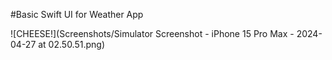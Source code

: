 #Basic Swift UI for Weather App

![CHEESE!](Screenshots/Simulator Screenshot - iPhone 15 Pro Max - 2024-04-27 at 02.50.51.png)
